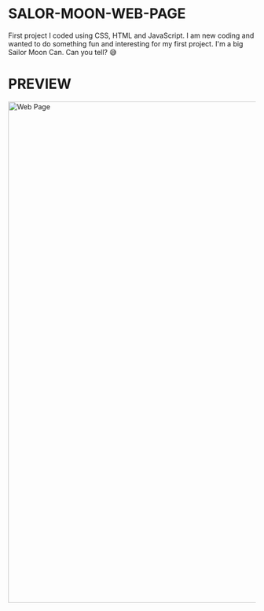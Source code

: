 # SALOR-MOON-WEB-PAGE

First project I coded using CSS, HTML and JavaScript. I am new coding and wanted to do something fun and interesting for my first project. 
I'm a big Sailor Moon Can. Can you tell? 😅


# PREVIEW

<img width="1020" alt="Web Page" src="https://user-images.githubusercontent.com/96970580/153130439-528ad068-dfb2-418b-9f90-7bf2fd07d0cd.png">
